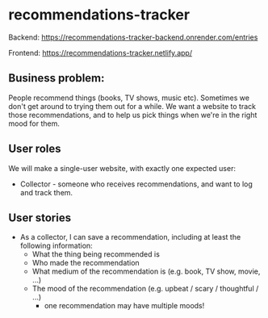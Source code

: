 # recommendations-tracker

Backend: https://recommendations-tracker-backend.onrender.com/entries

Frontend: https://recommendations-tracker.netlify.app/

## Business problem:
People recommend things (books, TV shows, music etc). Sometimes we don't get around to trying them out for a while. We want a website to track those recommendations, and to help us pick things when we're in the right mood for them.

## User roles
We will make a single-user website, with exactly one expected user:
- Collector - someone who receives recommendations, and want to log and track them.

## User stories
- As a collector, I can save a recommendation, including at least the following information:
    * What the thing being recommended is
    * Who made the recommendation
    * What medium of the recommendation is (e.g. book, TV show, movie, ...)
    * The mood of the recommendation (e.g. upbeat / scary / thoughtful / ...)
        - one recommendation may have multiple moods!